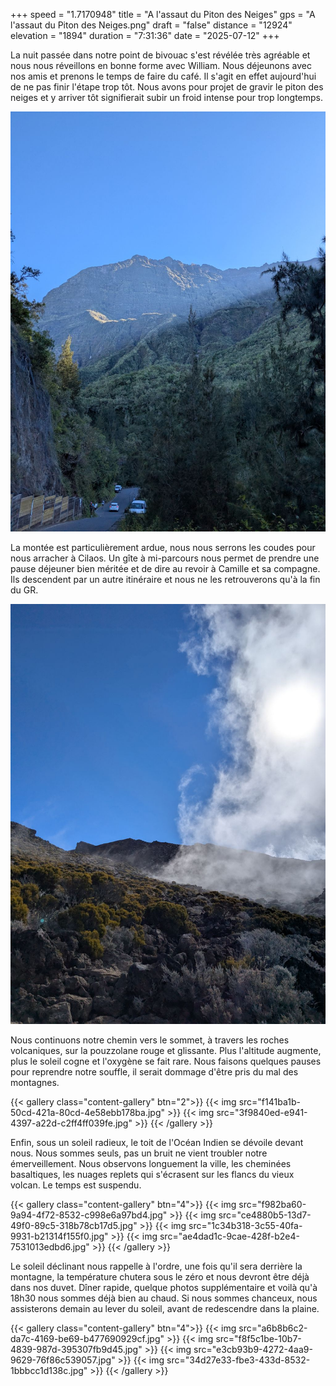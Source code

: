 +++
speed = "1.7170948"
title = "A l'assaut du Piton des Neiges"
gps = "A l'assaut du Piton des Neiges.png"
draft = "false"
distance = "12924"
elevation = "1894"
duration = "7:31:36"
date = "2025-07-12"
+++


La nuit passée dans notre point de bivouac s'est révélée très agréable et nous nous réveillons en bonne forme avec William. Nous déjeunons avec nos amis et prenons le temps de faire du café. Il s'agit en effet aujourd'hui de ne pas finir l'étape trop tôt. Nous avons pour projet de gravir le piton des neiges et y arriver tôt signifierait subir un froid intense pour trop longtemps. 

![an image from this adventure](f6c32d0e-04a8-4ad0-a252-4255f992481e.jpg)

La montée est particulièrement ardue, nous nous serrons les coudes pour nous arracher à Cilaos. Un gîte à mi-parcours nous permet de prendre une pause déjeuner bien méritée et de dire au revoir à Camille et sa compagne. Ils descendent par un autre itinéraire et nous ne les retrouverons qu'à la fin du GR. 

![an image from this adventure](77f5def4-dcc9-496d-a074-462a602b2289.jpg)

Nous continuons notre chemin vers le sommet, à travers les roches volcaniques, sur la pouzzolane rouge et glissante. Plus l'altitude augmente, plus le soleil cogne et l'oxygène se fait rare. Nous faisons quelques pauses pour reprendre notre souffle, il serait dommage d'être pris du mal des montagnes. 

{{< gallery class="content-gallery" btn="2">}}
{{< img src="f141ba1b-50cd-421a-80cd-4e58ebb178ba.jpg" >}}
{{< img src="3f9840ed-e941-4397-a22d-c2ff4ff039fe.jpg" >}}
{{< /gallery >}}


Enfin, sous un soleil radieux, le toit de l'Océan Indien se dévoile devant nous. Nous sommes seuls, pas un bruit ne vient troubler notre émerveillement. Nous observons longuement la ville, les cheminées basaltiques, les nuages replets qui s'écrasent sur les flancs du vieux volcan. Le temps est suspendu. 

{{< gallery class="content-gallery" btn="4">}}
{{< img src="f982ba60-9a94-4f72-8532-c998e6a97bd4.jpg" >}}
{{< img src="ce4880b5-13d7-49f0-89c5-318b78cb17d5.jpg" >}}
{{< img src="1c34b318-3c55-40fa-9931-b21314f155f0.jpg" >}}
{{< img src="ae4dad1c-9cae-428f-b2e4-7531013edbd6.jpg" >}}
{{< /gallery >}}


Le soleil déclinant nous rappelle à l'ordre, une fois qu'il sera derrière la montagne, la température chutera sous le zéro et nous devront être déjà dans nos duvet. 
Dîner rapide, quelque photos supplémentaire et voilà qu'à 18h30 nous sommes déjà bien au chaud.
Si nous sommes chanceux, nous assisterons demain au lever du soleil, avant de redescendre dans la plaine.

{{< gallery class="content-gallery" btn="4">}}
{{< img src="a6b8b6c2-da7c-4169-be69-b477690929cf.jpg" >}}
{{< img src="f8f5c1be-10b7-4839-987d-395307fb9d45.jpg" >}}
{{< img src="e3cb93b9-4272-4aa9-9629-76f86c539057.jpg" >}}
{{< img src="34d27e33-fbe3-433d-8532-1bbbcc1d138c.jpg" >}}
{{< /gallery >}}


